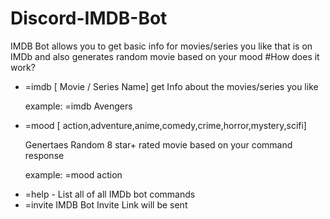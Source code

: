 # Discord-IMDB-Bot
IMDB Bot allows you to get basic info for movies/series you like that is on IMDb and also generates random movie based on your mood
#How does it work?
<ul>
    <li> =imdb [ Movie / Series Name] get Info about the movies/series you like</li>
    <p> example: =imdb Avengers</p>
    <li> =mood [ action,adventure,anime,comedy,crime,horror,mystery,scifi] </li>
    <p> Genertaes Random 8 star+ rated movie based on your command response </p>
    <p> example: =mood action </p>
    <li> =help - List all of all IMDb bot commands </li>
    <li> =invite IMDB Bot Invite Link will be sent </li>
</ul>
